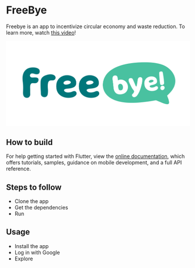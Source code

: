 # FreeBye

Freebye is an app to incentivize circular economy and waste reduction.
To learn more, watch [this video](https://youtu.be/aW5z6XOP3pU)!

![](https://github.com/GDSC-UniBo/envairo/blob/master/assets/images/logo.png)

## How to build

For help getting started with Flutter, view the
[online documentation](https://flutter.dev/docs), which offers tutorials,
samples, guidance on mobile development, and a full API reference.

## Steps to follow
- Clone the app 
- Get the dependencies
- Run

## Usage

- Install the app
- Log in with Google
- Explore
